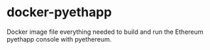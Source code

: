 # docker-pyethapp
Docker image file everything needed to build and run the Ethereum pyethapp console with pyethereum.
